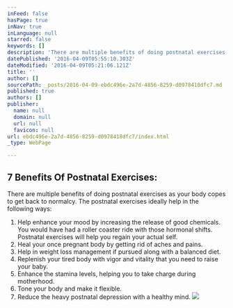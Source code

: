 ```yaml
---
inFeed: false
hasPage: true
inNav: true
inLanguage: null
starred: false
keywords: []
description: 'There are multiple benefits of doing postnatal exercises as your body copes to get back to normalcy. The postnatal exercises ideally help in the following ways:'
datePublished: '2016-04-09T05:55:10.303Z'
dateModified: '2016-04-09T05:21:06.121Z'
title: ''
author: []
sourcePath: _posts/2016-04-09-ebdc496e-2a7d-4856-8259-d0978418dfc7.md
published: true
authors: []
publisher:
  name: null
  domain: null
  url: null
  favicon: null
url: ebdc496e-2a7d-4856-8259-d0978418dfc7/index.html
_type: WebPage

---
```

## 7 Benefits Of Postnatal Exercises:

There are multiple benefits of doing postnatal exercises as your body copes to get back to normalcy. The postnatal exercises ideally help in the following ways:

1. Help enhance your mood by increasing the release of good chemicals. You would have had a roller coaster ride with those hormonal shifts. Postnatal exercises will help you regain your actual self.
2. Heal your once pregnant body by getting rid of aches and pains.
3. Help in weight loss management if pursued along with a balanced diet.
4. Replenish your tired body with vigor and vitality that you need to raise your baby.
5. Enhance the stamina levels, helping you to take charge during motherhood.
6. Tone your body and make it flexible.
7. Reduce the heavy postnatal depression with a healthy mind.
![](https://s3-us-west-2.amazonaws.com/the-grid-img/p/04f9952352cd91ba918497fcc1f9298a37769157.jpg)